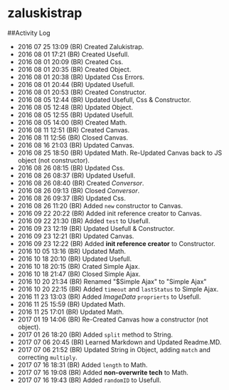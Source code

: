 # zaluskistrap

##Activity Log

* 2016 07 25 13:09 (BR) Created Zalukistrap.
* 2016 08 01 17:21 (BR) Created Usefull.
* 2016 08 01 20:09 (BR) Created Css.
* 2016 08 01 20:35 (BR) Created Object.
* 2016 08 01 20:38 (BR) Updated Css Errors.
* 2016 08 01 20:44 (BR) Updated Usefull.
* 2016 08 01 20:53 (BR) Created Constructor.
* 2016 08 05 12:44 (BR) Updated Usefull, Css & Constructor.
* 2016 08 05 12:48 (BR) Updated Object.
* 2016 08 05 12:55 (BR) Updated Usefull.
* 2016 08 05 14:00 (BR) Created Math.
* 2016 08 11 12:51 (BR) Created Canvas.
* 2016 08 11 12:56 (BR) Closed Canvas.
* 2016 08 16 21:03 (BR) Updated Canvas.
* 2016 08 25 18:50 (BR) Updated Math. Re-Updated Canvas back to JS object (not constructor).
* 2016 08 26 08:15 (BR) Updated Css.
* 2016 08 26 08:37 (BR) Updated Usefull.
* 2016 08 26 08:40 (BR) Created _Conversor_.
* 2016 08 26 09:13 (BR) Closed _Conversor_.
* 2016 08 26 09:37 (BR) Updated Css.
* 2016 08 26 11:20 (BR) Added `new` constructor to Canvas.
* 2016 09 22 20:22 (BR) Added init reference creator to Canvas.
* 2016 09 22 21:30 (BR) Added `test` to Usefull.
* 2016 09 23 12:19 (BR) Updated Usefull & Constructor.
* 2016 09 23 12:21 (BR) Updated Canvas.
* 2016 09 23 12:22 (BR) Added **init reference creator** to Constructor.
* 2016 10 05 13:16 (BR) Updated Math.
* 2016 10 18 20:10 (BR) Updated Usefull.
* 2016 10 18 20:15 (BR) Crated Simple Ajax.
* 2016 10 18 21:47 (BR) Closed Simple Ajax.
* 2016 10 20 21:34 (BR) Renamed "$Simple Ajax" to "Simple Ajax"
* 2016 10 20 22:15 (BR) Added `timeout` and `lastStatus` to Simple Ajax.
* 2016 11 23 13:03 (BR) Added _ImageData_ `proprierts` to Usefull.
* 2016 11 25 15:59 (BR) Updated Math.
* 2016 11 25 17:01 (BR) Updated Math.
* 2017 01 19 14:06 (BR) Re-Created Canvas how a constructor (not object).
* 2017 01 26 18:20 (BR) Added `split` method to String.
* 2017 07 06 20:45 (BR) Learned Markdown and Updated Readme.MD.
* 2017 07 06 21:52 (BR) Updated String in Object, adding `match` and correcting `multiply`.
* 2017 07 16 18:31 (BR) Added `length` to Math.
* 2017 07 16 19:08 (BR) Added **non-overwrite tech** to Math.
* 2017 07 16 19:43 (BR) Added `randomID` to Usefull.
